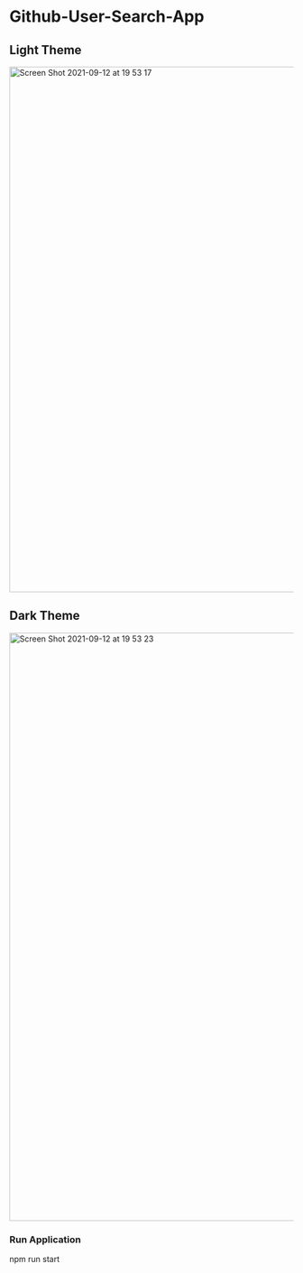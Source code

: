 # Github-User-Search-App

## Light Theme

<img width="932" alt="Screen Shot 2021-09-12 at 19 53 17" src="https://user-images.githubusercontent.com/28836382/132988309-40da6bbe-2999-4b6e-909c-001eb9bb5e22.png">

## Dark Theme

<img width="1043" alt="Screen Shot 2021-09-12 at 19 53 23" src="https://user-images.githubusercontent.com/28836382/132988358-7ec8d3da-f564-4195-aca8-d9f626e06c41.png">

### Run Application

npm run start
